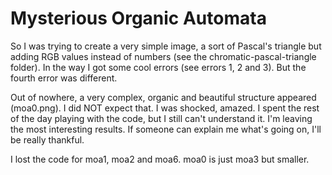 # Mysterious Organic Automata

So I was trying to create a very simple image, a sort of Pascal's triangle but adding RGB values instead of numbers (see the chromatic-pascal-triangle folder). In the way I got some cool errors (see errors 1, 2 and 3). But the fourth error was different.

Out of nowhere, a very complex, organic and beautiful structure appeared (moa0.png). I did NOT expect that. I was shocked, amazed. I spent the rest of the day playing with the code, but I still can't understand it. I'm leaving the most interesting results. If someone can explain me what's going on, I'll be really thankful.

I lost the code for moa1, moa2 and moa6. moa0 is just moa3 but smaller.